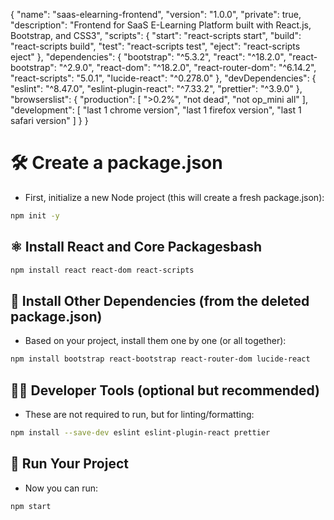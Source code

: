 {
  "name": "saas-elearning-frontend",
  "version": "1.0.0",
  "private": true,
  "description": "Frontend for SaaS E-Learning Platform built with React.js, Bootstrap, and CSS3",
  "scripts": {
    "start": "react-scripts start",
    "build": "react-scripts build",
    "test": "react-scripts test",
    "eject": "react-scripts eject"
  },
  "dependencies": {
    "bootstrap": "^5.3.2",
    "react": "^18.2.0",
    "react-bootstrap": "^2.9.0",
    "react-dom": "^18.2.0",
    "react-router-dom": "^6.14.2",
    "react-scripts": "5.0.1",
    "lucide-react": "^0.278.0"
  },
  "devDependencies": {
    "eslint": "^8.47.0",
    "eslint-plugin-react": "^7.33.2",
    "prettier": "^3.9.0"
  },
  "browserslist": {
    "production": [
      ">0.2%",
      "not dead",
      "not op_mini all"
    ],
    "development": [
      "last 1 chrome version",
      "last 1 firefox version",
      "last 1 safari version"
    ]
  }
}

# 🛠️ Create a package.json

- First, initialize a new Node project (this will create a fresh package.json):

```bash
npm init -y
```

## ⚛️ Install React and Core Packagesbash

```bash
npm install react react-dom react-scripts
```

## 🎨 Install Other Dependencies (from the deleted package.json)

- Based on your project, install them one by one (or all together):

```bash
npm install bootstrap react-bootstrap react-router-dom lucide-react
```

## 🧑‍💻 Developer Tools (optional but recommended)

- These are not required to run, but for linting/formatting:

```bash
npm install --save-dev eslint eslint-plugin-react prettier
```

## 🏃 Run Your Project

- Now you can run:

```bash
npm start
```
